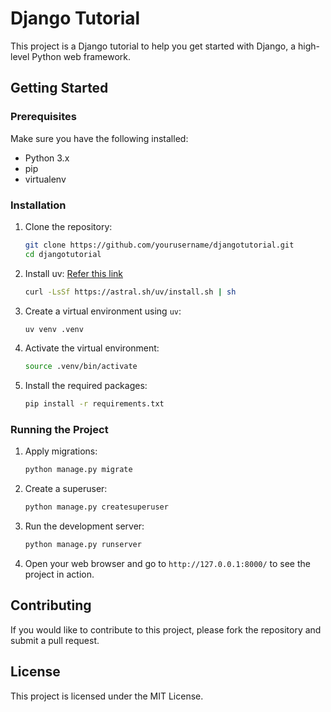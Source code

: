 # Django Tutorial

This project is a Django tutorial to help you get started with Django, a high-level Python web framework.

## Getting Started

### Prerequisites

Make sure you have the following installed:
- Python 3.x
- pip
- virtualenv

### Installation

1. Clone the repository:
    ```bash
    git clone https://github.com/yourusername/djangotutorial.git
    cd djangotutorial
    ```

2. Install uv: [Refer this link](https://docs.astral.sh/uv/getting-started/installation/)
   ```bash
   curl -LsSf https://astral.sh/uv/install.sh | sh
   ```

3. Create a virtual environment using `uv`:
    ```bash
    uv venv .venv
    ```

4. Activate the virtual environment:
    ```bash
    source .venv/bin/activate
    ```

4. Install the required packages:
    ```bash
    pip install -r requirements.txt
    ```

### Running the Project

1. Apply migrations:
    ```bash
    python manage.py migrate
    ```

2. Create a superuser:
    ```bash
    python manage.py createsuperuser
    ```

3. Run the development server:
    ```bash
    python manage.py runserver
    ```

4. Open your web browser and go to `http://127.0.0.1:8000/` to see the project in action.

## Contributing

If you would like to contribute to this project, please fork the repository and submit a pull request.

## License

This project is licensed under the MIT License.
